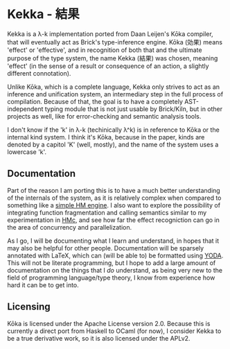 Kekka - 結果
============
Kekka is a λ-k implementation ported from Daan Leijen's Kōka compiler, that will eventually act as Brick's type-inference engine. Kōka (効果) means 'effect' or 'effective', and in recognition of both that and the ultimate purpose of the type system, the name Kekka (結果) was chosen, meaning 'effect' (in the sense of a result or consequence of an action, a slightly different connotation).

Unlike Kōka, which is a complete language, Kekka only strives to act as an inference and unification system, an intermediary step in the full process of compilation. Because of that, the goal is to have a completely AST-independent typing module that is not just usable by Brick/Kiln, but in other projects as well, like for error-checking and semantic analysis tools.

I don't know if the 'k' in λ-k (techinically λ^k) is in reference to Kōka or the internal kind system. I think it's Kōka, because in the paper, kinds are denoted by a capitol 'K' (well, mostly), and the name of the system uses a lowercase 'k'.

## Documentation
Part of the reason I am porting this is to have a much better understanding of the internals of the system, as it is relatively complex when compared to something like a [simple HM engine](https://github.com/toroidal-code/hm-rb). I also want to explore the possibility of integrating function fragmentation and calling semantics similar to my experimentation in [HMc](https://github.com/toroidal-code/hm-ml), and see how far the effect recogniction can go in the area of concurrency and parallelization.

As I go, I will be documenting what I learn and understand, in hopes that it may also be helpful for other people. Documentation will be sparsely annotated with LaTeX, which can (will be able to) be formatted using [YODA](https://github.com/toroidal-code/yoda). This will not be literate programming, but I hope to add a large amount of documentation on the things that I _do_ understand, as being very new to the field of programming language/type theory, I know from experience how hard it can be to get into.

## Licensing
Kōka is licensed under the Apache License version 2.0. Because this is currently a direct port from Haskell to OCaml (for now), I consider Kekka to be a true derivative work, so it is also licensed under the APLv2.

